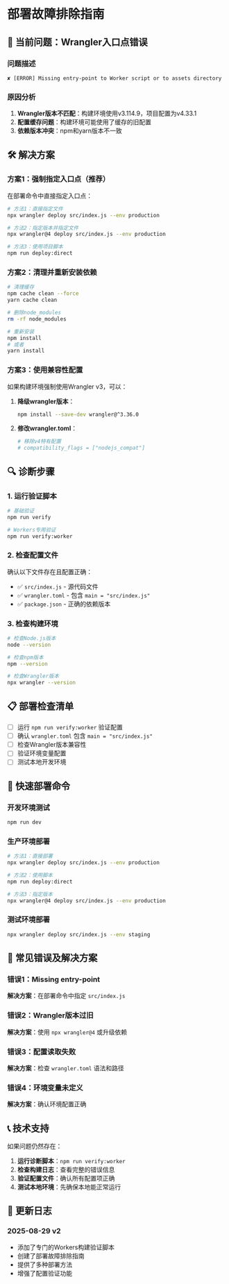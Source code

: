 # 部署故障排除指南

## 🚨 当前问题：Wrangler入口点错误

### 问题描述
```
✘ [ERROR] Missing entry-point to Worker script or to assets directory
```

### 原因分析
1. **Wrangler版本不匹配**：构建环境使用v3.114.9，项目配置为v4.33.1
2. **配置缓存问题**：构建环境可能使用了缓存的旧配置
3. **依赖版本冲突**：npm和yarn版本不一致

## 🛠️ 解决方案

### 方案1：强制指定入口点（推荐）

在部署命令中直接指定入口点：

```bash
# 方法1：直接指定文件
npx wrangler deploy src/index.js --env production

# 方法2：指定版本并指定文件
npx wrangler@4 deploy src/index.js --env production

# 方法3：使用项目脚本
npm run deploy:direct
```

### 方案2：清理并重新安装依赖

```bash
# 清理缓存
npm cache clean --force
yarn cache clean

# 删除node_modules
rm -rf node_modules

# 重新安装
npm install
# 或者
yarn install
```

### 方案3：使用兼容性配置

如果构建环境强制使用Wrangler v3，可以：

1. **降级wrangler版本**：
   ```bash
   npm install --save-dev wrangler@^3.36.0
   ```

2. **修改wrangler.toml**：
   ```toml
   # 移除v4特有配置
   # compatibility_flags = ["nodejs_compat"]
   ```

## 🔍 诊断步骤

### 1. 运行验证脚本

```bash
# 基础验证
npm run verify

# Workers专用验证
npm run verify:worker
```

### 2. 检查配置文件

确认以下文件存在且配置正确：
- ✅ `src/index.js` - 源代码文件
- ✅ `wrangler.toml` - 包含 `main = "src/index.js"`
- ✅ `package.json` - 正确的依赖版本

### 3. 检查构建环境

```bash
# 检查Node.js版本
node --version

# 检查npm版本
npm --version

# 检查Wrangler版本
npx wrangler --version
```

## 📋 部署检查清单

- [ ] 运行 `npm run verify:worker` 验证配置
- [ ] 确认 `wrangler.toml` 包含 `main = "src/index.js"`
- [ ] 检查Wrangler版本兼容性
- [ ] 验证环境变量配置
- [ ] 测试本地开发环境

## 🚀 快速部署命令

### 开发环境测试
```bash
npm run dev
```

### 生产环境部署
```bash
# 方法1：直接部署
npx wrangler deploy src/index.js --env production

# 方法2：使用脚本
npm run deploy:direct

# 方法3：指定版本
npx wrangler@4 deploy src/index.js --env production
```

### 测试环境部署
```bash
npx wrangler deploy src/index.js --env staging
```

## 🐛 常见错误及解决方案

### 错误1：Missing entry-point
**解决方案**：在部署命令中指定 `src/index.js`

### 错误2：Wrangler版本过旧
**解决方案**：使用 `npx wrangler@4` 或升级依赖

### 错误3：配置读取失败
**解决方案**：检查 `wrangler.toml` 语法和路径

### 错误4：环境变量未定义
**解决方案**：确认环境配置正确

## 📞 技术支持

如果问题仍然存在：

1. **运行诊断脚本**：`npm run verify:worker`
2. **检查构建日志**：查看完整的错误信息
3. **验证配置文件**：确认所有配置项正确
4. **测试本地环境**：先确保本地能正常运行

## 🔄 更新日志

### 2025-08-29 v2
- 添加了专门的Workers构建验证脚本
- 创建了部署故障排除指南
- 提供了多种部署方法
- 增强了配置验证功能 